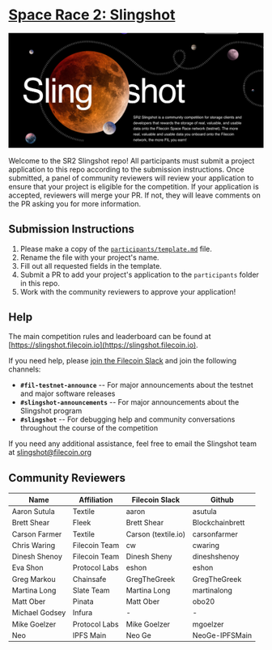 # [Space Race 2: Slingshot](https://slingshot.filecoin.io)

![Slingshot hero image](./slingshot.png)

Welcome to the SR2 Slingshot repo! All participants must submit a project application to this repo according to the submission instructions. Once submitted, a panel of community reviewers will review your application to ensure that your project is eligible for the competition. If your application is accepted, reviewers will merge your PR. If not, they will leave comments on the PR asking you for more information.

## Submission Instructions

1. Please make a copy of the [`participants/template.md`](./participants/template.md) file.
2. Rename the file with your project's name.
3. Fill out all requested fields in the template.
4. Submit a PR to add your project's application to the `participants` folder in this repo.
5. Work with the community reviewers to approve your application!

## Help

The main competition rules and leaderboard can be found at [https://slingshot.filecoin.io](https://slingshot.filecoin.io).

If you need help, please [join the Filecoin Slack](https://filecoin.io/slack) and join the following channels:
- **`#fil-testnet-announce`** -- For major announcements about the testnet and major software releases
- **`#slingshot-announcements`** -- For major announcements about the Slingshot program
- **`#slingshot`** -- For debugging help and community conversations throughout the course of the competition

If you need any additional assistance, feel free to email the Slingshot team at slingshot@filecoin.org

## Community Reviewers

 
|Name			 |Affiliation    | Filecoin Slack      | Github			 |
|----------------|---------------|---------------------|-----------------|
| Aaron Sutula   | Textile       | aaron               | asutula         |
| Brett Shear    | Fleek         | Brett Shear         | Blockchainbrett |
| Carson Farmer  | Textile       | Carson (textile.io) | carsonfarmer    |
| Chris Waring   | Filecoin Team | cw                  | cwaring         |
| Dinesh Shenoy  | Filecoin Team | Dinesh Sheny        | dineshshenoy    |
| Eva Shon       | Protocol Labs | eshon               | eshon           |
| Greg Markou    | Chainsafe     | GregTheGreek        | GregTheGreek    |
| Martina  Long  | Slate Team    | Martina Long        | martinalong     |
| Matt Ober      | Pinata        | Matt Ober           | obo20           |
| Michael Godsey | Infura        | -                   | -               |
| Mike Goelzer   | Protocol Labs | Mike Goelzer        | mgoelzer        |
| Neo            | IPFS Main     | Neo Ge              | NeoGe-IPFSMain  |